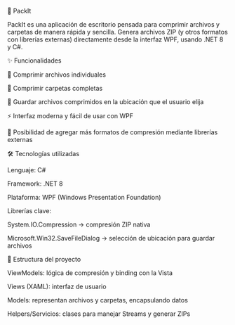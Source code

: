🚀 PackIt

PackIt es una aplicación de escritorio pensada para comprimir archivos y carpetas de manera rápida y sencilla. Genera archivos ZIP (y otros formatos con librerías externas) directamente desde la interfaz WPF, usando .NET 8 y C#.

✨ Funcionalidades

📂 Comprimir archivos individuales

📁 Comprimir carpetas completas

💾 Guardar archivos comprimidos en la ubicación que el usuario elija

⚡ Interfaz moderna y fácil de usar con WPF

🧩 Posibilidad de agregar más formatos de compresión mediante librerías externas

🛠 Tecnologías utilizadas

Lenguaje: C#

Framework: .NET 8

Plataforma: WPF (Windows Presentation Foundation)

Librerías clave:

System.IO.Compression → compresión ZIP nativa

Microsoft.Win32.SaveFileDialog → selección de ubicación para guardar archivos

📂 Estructura del proyecto

ViewModels: lógica de compresión y binding con la Vista

Views (XAML): interfaz de usuario

Models: representan archivos y carpetas, encapsulando datos

Helpers/Servicios: clases para manejar Streams y generar ZIPs

